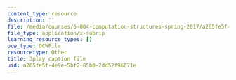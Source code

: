 ```yaml
---
content_type: resource
description: ''
file: /media/courses/6-004-computation-structures-spring-2017/a265fe5f4e9e5bf285b02dd52f96071e_xd35dftjRrc.vtt
file_type: application/x-subrip
learning_resource_types: []
ocw_type: OCWFile
resourcetype: Other
title: 3play caption file
uid: a265fe5f-4e9e-5bf2-85b0-2dd52f96071e
---
```


